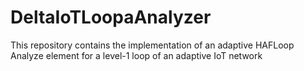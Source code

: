 # DeltaIoTLoopaAnalyzer
This repository contains the implementation of an adaptive HAFLoop Analyze element for a level-1 loop of an adaptive IoT network
